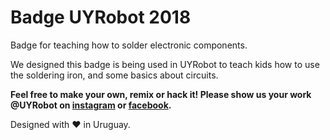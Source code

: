 # Badge UYRobot 2018
Badge for teaching how to solder electronic components.

We designed this badge is being used in UYRobot to teach kids how to use the soldering iron, and some basics about circuits.

**Feel free to make your own, remix or hack it!
Please show us your work @UYRobot on [instagram](www.instagram.com/uyrobot) or [facebook](www.facebook.com/uyrobot).**

Designed with :heart: in Uruguay.
